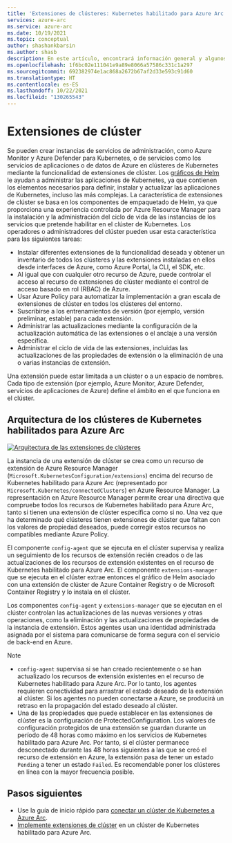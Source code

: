 ```yaml
---
title: 'Extensiones de clústeres: Kubernetes habilitado para Azure Arc'
services: azure-arc
ms.service: azure-arc
ms.date: 10/19/2021
ms.topic: conceptual
author: shashankbarsin
ms.author: shasb
description: En este artículo, encontrará información general y algunos conceptos sobre la funcionalidad de extensiones de clústeres de Kubernetes habilitado para Azure Arc.
ms.openlocfilehash: 1f6bc02e111041e9a89e8066a57586c331c1a297
ms.sourcegitcommit: 692382974e1ac868a2672b67af2d33e593c91d60
ms.translationtype: HT
ms.contentlocale: es-ES
ms.lasthandoff: 10/22/2021
ms.locfileid: "130265543"
---
```

# <a name="cluster-extensions"></a>Extensiones de clúster

Se pueden crear instancias de servicios de administración, como Azure Monitor y Azure Defender para Kubernetes, o de servicios como los servicios de aplicaciones o de datos de Azure en clústeres de Kubernetes mediante la funcionalidad de extensiones de clúster. Los [gráficos de Helm](https://helm.sh/) le ayudan a administrar las aplicaciones de Kubernetes, ya que contienen los elementos necesarios para definir, instalar y actualizar las aplicaciones de Kubernetes, incluso las más complejas. La característica de extensiones de clúster se basa en los componentes de empaquetado de Helm, ya que proporciona una experiencia controlada por Azure Resource Manager para la instalación y la administración del ciclo de vida de las instancias de los servicios que pretende habilitar en el clúster de Kubernetes. Los operadores o administradores del clúster pueden usar esta característica para las siguientes tareas: 

- Instalar diferentes extensiones de la funcionalidad deseada y obtener un inventario de todos los clústeres y las extensiones instaladas en ellos desde interfaces de Azure, como Azure Portal, la CLI, el SDK, etc. 
- Al igual que con cualquier otro recurso de Azure, puede controlar el acceso al recurso de extensiones de clúster mediante el control de acceso basado en rol (RBAC) de Azure.
- Usar Azure Policy para automatizar la implementación a gran escala de extensiones de clúster en todos los clústeres del entorno. 
- Suscribirse a los entrenamientos de versión (por ejemplo, versión preliminar, estable) para cada extensión.
- Administrar las actualizaciones mediante la configuración de la actualización automática de las extensiones o el anclaje a una versión específica.
- Administrar el ciclo de vida de las extensiones, incluidas las actualizaciones de las propiedades de extensión o la eliminación de una o varias instancias de extensión.

Una extensión puede estar limitada a un clúster o a un espacio de nombres. Cada tipo de extensión (por ejemplo, Azure Monitor, Azure Defender, servicios de aplicaciones de Azure) define el ámbito en el que funciona en el clúster. 

## <a name="architecture-for-azure-arc-enabled-kubernetes-clusters"></a>Arquitectura de los clústeres de Kubernetes habilitados para Azure Arc

[ ![Arquitectura de las extensiones de clústeres](./media/conceptual-extensions.png) ](./media/conceptual-extensions.png#lightbox)

La instancia de una extensión de clúster se crea como un recurso de extensión de Azure Resource Manager (`Microsoft.KubernetesConfiguration/extensions`) encima del recurso de Kubernetes habilitado para Azure Arc (representado por `Microsoft.Kubernetes/connectedClusters`) en Azure Resource Manager. La representación en Azure Resource Manager permite crear una directiva que compruebe todos los recursos de Kubernetes habilitado para Azure Arc, tanto si tienen una extensión de clúster específica como si no. Una vez que ha determinado qué clústeres tienen extensiones de clúster que faltan con los valores de propiedad deseados, puede corregir estos recursos no compatibles mediante Azure Policy.

El componente `config-agent` que se ejecuta en el clúster supervisa y realiza un seguimiento de los recursos de extensión recién creados o de las actualizaciones de los recursos de extensión existentes en el recurso de Kubernetes habilitado para Azure Arc. El componente `extensions-manager` que se ejecuta en el clúster extrae entonces el gráfico de Helm asociado con una extensión de clúster de Azure Container Registry o de Microsoft Container Registry y lo instala en el clúster. 

Los componentes `config-agent` y `extensions-manager` que se ejecutan en el clúster controlan las actualizaciones de las nuevas versiones y otras operaciones, como la eliminación y las actualizaciones de propiedades de la instancia de extensión. Estos agentes usan una identidad administrada asignada por el sistema para comunicarse de forma segura con el servicio de back-end en Azure. 

> [!NOTE]
> * `config-agent` supervisa si se han creado recientemente o se han actualizado los recursos de extensión existentes en el recurso de Kubernetes habilitado para Azure Arc. Por lo tanto, los agentes requieren conectividad para arrastrar el estado deseado de la extensión al clúster. Si los agentes no pueden conectarse a Azure, se producirá un retraso en la propagación del estado deseado al clúster.
> * Una de las propiedades que puede establecer en las extensiones de clúster es la configuración de ProtectedConfiguration. Los valores de configuración protegidos de una extensión se guardan durante un período de 48 horas como máximo en los servicios de Kubernetes habilitado para Azure Arc. Por tanto, si el clúster permanece desconectado durante las 48 horas siguientes a las que se creó el recurso de extensión en Azure, la extensión pasa de tener un estado `Pending` a tener un estado `Failed`. Es recomendable poner los clústeres en línea con la mayor frecuencia posible.

## <a name="next-steps"></a>Pasos siguientes

* Use la guía de inicio rápido para [conectar un clúster de Kubernetes a Azure Arc](./quickstart-connect-cluster.md).
* [Implemente extensiones de clúster](./extensions.md) en un clúster de Kubernetes habilitado para Azure Arc.

